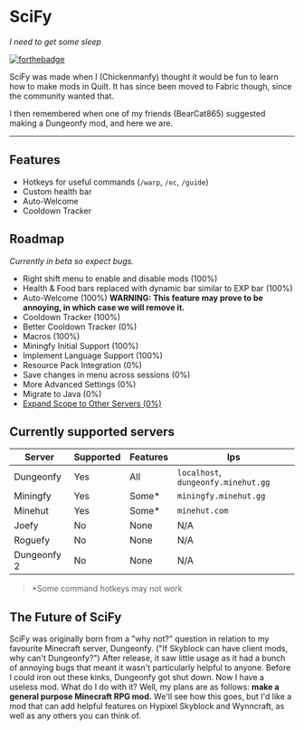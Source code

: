# SciFy
_I need to get some sleep_

[![forthebadge](https://forthebadge.com/images/badges/made-with-crayons.svg)](https://forthebadge.com)

SciFy was made when I (Chickenmanfy) thought it would be fun to learn how to make mods in Quilt. It has since been moved to Fabric though, since the community wanted that.

I then remembered when one of my friends (BearCat865) suggested making a Dungeonfy mod, and here we are.

---
## Features 
- Hotkeys for useful commands (`/warp`, `/ec`, `/guide`)
- Custom health bar
- Auto-Welcome
- Cooldown Tracker


## Roadmap
_Currently in beta so expect bugs._
- Right shift menu to enable and disable mods (100%)
- Health & Food bars replaced with dynamic bar similar to EXP bar (100%)
- Auto-Welcome (100%) **WARNING: This feature may prove to be annoying, in which case we will remove it.**
- Cooldown Tracker (100%)
- Better Cooldown Tracker (0%)
- Macros (100%)
- Miningfy Initial Support (100%)
- Implement Language Support (100%)
- Resource Pack Integration (0%)
- Save changes in menu across sessions (0%)
- More Advanced Settings (0%)
- Migrate to Java (0%)
- [Expand Scope to Other Servers (0%)](#the-future-of-scify)


## Currently supported servers

| Server      | Supported | Features | Ips                                 |
|-------------|-----------|----------|-------------------------------------|
| Dungeonfy   | Yes       | All      | `localhost`, `dungeonfy.minehut.gg` |
| Miningfy    | Yes       | Some*    | `miningfy.minehut.gg`               |
| Minehut     | Yes       | Some*    | `minehut.com`                       |
| Joefy       | No        | None     | N/A                                 |
| Roguefy     | No        | None     | N/A                                 |
| Dungeonfy 2 | No        | None     | N/A                                 |



> *Some command hotkeys may not work

## The Future of SciFy
SciFy was originally born from a "why not?" question in relation to my favourite Minecraft server, Dungeonfy. ("If Skyblock can have client mods, why can't Dungeonfy?") After release, it saw little usage as it had a bunch of annoying bugs that meant it wasn't particularly helpful to anyone. Before I could iron out these kinks, Dungeonfy got shut down. Now I have a useless mod. What do I do with it? Well, my plans are as follows: **make a general purpose Minecraft RPG mod.** We'll see how this goes, but I'd like a mod that can add helpful features on Hypixel Skyblock and Wynncraft, as well as any others you can think of.